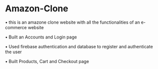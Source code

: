 # Amazon-Clone

• this is an amazone clone website with all the functionalities of an e-commerce website

• Built an Accounts and Login page

• Used firebase authentication and database to register and authenticate the user

• Built Products, Cart and Checkout page
